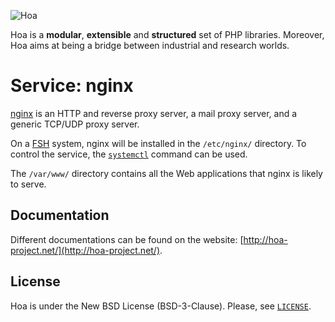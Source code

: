 ![Hoa](http://static.hoa-project.net/Image/Hoa_small.png)

Hoa is a **modular**, **extensible** and **structured** set of PHP libraries.
Moreover, Hoa aims at being a bridge between industrial and research worlds.

# Service: nginx

[nginx](http://nginx.org/) is an HTTP and reverse proxy server, a mail proxy
server, and a generic TCP/UDP proxy server.

On a [FSH](http://refspecs.linuxfoundation.org/fhs.shtml) system, nginx will be
installed in the `/etc/nginx/` directory. To control the service, the
[`systemctl`](https://www.freedesktop.org/software/systemd/man/systemctl.html)
command can be used.

The `/var/www/` directory contains all the Web applications that nginx is likely
to serve.

## Documentation

Different documentations can be found on the website:
[http://hoa-project.net/](http://hoa-project.net/).

## License

Hoa is under the New BSD License (BSD-3-Clause). Please, see
[`LICENSE`](http://hoa-project.net/LICENSE).
